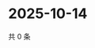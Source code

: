 # 2025-10-14

共 0 条

<!-- BEGIN ZHIHUVIDEO -->
<!-- 最后更新时间 Tue Oct 14 2025 15:12:34 GMT+0800 (China Standard Time) -->

<!-- END ZHIHUVIDEO -->
